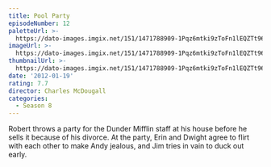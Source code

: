 ```yaml
---
title: Pool Party
episodeNumber: 12
paletteUrl: >-
  https://dato-images.imgix.net/151/1471788909-1Pqz6mtki9zToFn1lEQZTt967N8.jpg?auto=enhance&ch=DPR%2CWidth&palette=json
imageUrl: >-
  https://dato-images.imgix.net/151/1471788909-1Pqz6mtki9zToFn1lEQZTt967N8.jpg?auto=compress%2Cformat&ch=DPR%2CWidth&w=500
thumbnailUrl: >-
  https://dato-images.imgix.net/151/1471788909-1Pqz6mtki9zToFn1lEQZTt967N8.jpg?auto=enhance&ch=DPR%2CWidth&fit=crop&fm=jpg&h=280&w=500
date: '2012-01-19'
rating: 7.7
director: Charles McDougall
categories:
  - Season 8
---
```


Robert throws a party for the Dunder Mifflin staff at his house before he sells it because of his divorce. At the party, Erin and Dwight agree to flirt with each other to make Andy jealous, and Jim tries in vain to duck out early.